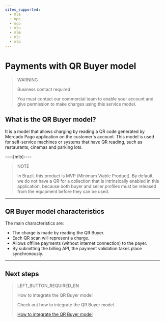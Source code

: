 ```yaml
---
sites_supported:
  - mla
  - mpe
  - mco
  - mlu
  - mlm
  - mlc
  - mlb
---
```


# Payments with QR Buyer model

> WARNING
>
> Business contact required
>
> You must contact our commercial team to enable your account and give permission to make charges using this service model.



## What is the QR Buyer model?

It is a model that allows charging by reading a QR code generated by Mercado Pago application on the customer's account. This model is used for self-service machines or systems that have QR reading, such as restaurants, cinemas and parking lots.

----[mlb]----

> NOTE
>
> In Brazil, this product is MVP (Minimum Viable Product). By default, we do not have a QR for a collection that is intrinsically enabled in this application, because both buyer and seller profiles must be released from the equipment before they can be used. 

------------

## QR Buyer model characteristics

The main characteristics are:

- The charge is made by reading the QR Buyer.
- Each QR scan will represent a charge.
- Allows offline payments (without internet connection) to the payer.
- By submitting the billing API, the payment validation takes place synchronously.

---

## Next steps

> LEFT_BUTTON_REQUIRED_EN
>
> How to integrate the QR Buyer model
>
> Check out how to integrate the QR Buyer model.
>
> [How to integrate the QR Buyer model](https://www.mercadopago[FAKER][URL][DOMAIN]/developers/en/docs/qr-code/qr-buyer/qr-buyer-part-b)